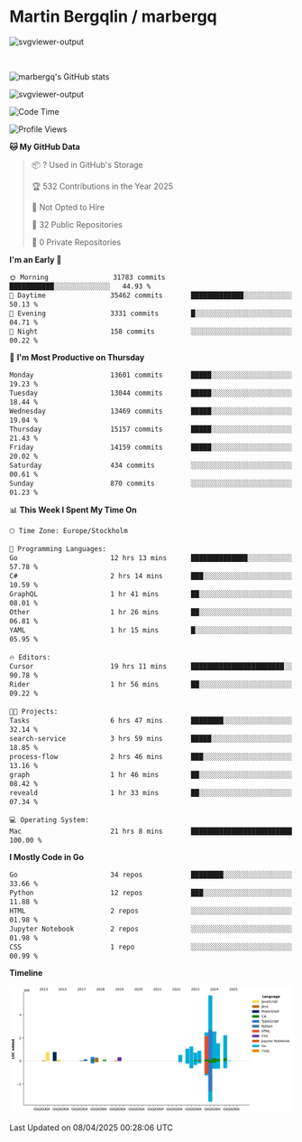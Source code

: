# Martin Bergqlin / marbergq

![svgviewer-output](https://user-images.githubusercontent.com/2405410/206014777-22d41ecb-c24f-421d-b7d9-bba2cb5bb0de.svg)

<br>

<!--- [![Martin's Week](https://github-readme-stats.vercel.app/api/wakatime?username=marbergq&theme=dark)](https://github.com/anuraghazra/github-readme-stats) -->

![marbergq's GitHub stats](https://github-readme-stats.vercel.app/api?username=marbergq&count_private=true&show_icons=true)

![svgviewer-output](https://wakatime.com/badge/user/3f0a2069-6683-4e19-9a4a-7d21ea815067.svg)

<!--START_SECTION:waka-->
![Code Time](http://img.shields.io/badge/Code%20Time-4%2C983%20hrs%2046%20mins-blue)

![Profile Views](http://img.shields.io/badge/Profile%20Views-0-blue)

**🐱 My GitHub Data** 

> 📦 ? Used in GitHub's Storage 
 > 
> 🏆 532 Contributions in the Year 2025
 > 
> 🚫 Not Opted to Hire
 > 
> 📜 32 Public Repositories 
 > 
> 🔑 0 Private Repositories 
 > 
**I'm an Early 🐤** 

```text
🌞 Morning                31783 commits       ███████████░░░░░░░░░░░░░░   44.93 % 
🌆 Daytime                35462 commits       █████████████░░░░░░░░░░░░   50.13 % 
🌃 Evening                3331 commits        █░░░░░░░░░░░░░░░░░░░░░░░░   04.71 % 
🌙 Night                  158 commits         ░░░░░░░░░░░░░░░░░░░░░░░░░   00.22 % 
```
📅 **I'm Most Productive on Thursday** 

```text
Monday                   13601 commits       █████░░░░░░░░░░░░░░░░░░░░   19.23 % 
Tuesday                  13044 commits       █████░░░░░░░░░░░░░░░░░░░░   18.44 % 
Wednesday                13469 commits       █████░░░░░░░░░░░░░░░░░░░░   19.04 % 
Thursday                 15157 commits       █████░░░░░░░░░░░░░░░░░░░░   21.43 % 
Friday                   14159 commits       █████░░░░░░░░░░░░░░░░░░░░   20.02 % 
Saturday                 434 commits         ░░░░░░░░░░░░░░░░░░░░░░░░░   00.61 % 
Sunday                   870 commits         ░░░░░░░░░░░░░░░░░░░░░░░░░   01.23 % 
```


📊 **This Week I Spent My Time On** 

```text
🕑︎ Time Zone: Europe/Stockholm

💬 Programming Languages: 
Go                       12 hrs 13 mins      ██████████████░░░░░░░░░░░   57.78 % 
C#                       2 hrs 14 mins       ███░░░░░░░░░░░░░░░░░░░░░░   10.59 % 
GraphQL                  1 hr 41 mins        ██░░░░░░░░░░░░░░░░░░░░░░░   08.01 % 
Other                    1 hr 26 mins        ██░░░░░░░░░░░░░░░░░░░░░░░   06.81 % 
YAML                     1 hr 15 mins        █░░░░░░░░░░░░░░░░░░░░░░░░   05.95 % 

🔥 Editors: 
Cursor                   19 hrs 11 mins      ███████████████████████░░   90.78 % 
Rider                    1 hr 56 mins        ██░░░░░░░░░░░░░░░░░░░░░░░   09.22 % 

🐱‍💻 Projects: 
Tasks                    6 hrs 47 mins       ████████░░░░░░░░░░░░░░░░░   32.14 % 
search-service           3 hrs 59 mins       █████░░░░░░░░░░░░░░░░░░░░   18.85 % 
process-flow             2 hrs 46 mins       ███░░░░░░░░░░░░░░░░░░░░░░   13.16 % 
graph                    1 hr 46 mins        ██░░░░░░░░░░░░░░░░░░░░░░░   08.42 % 
reveald                  1 hr 33 mins        ██░░░░░░░░░░░░░░░░░░░░░░░   07.34 % 

💻 Operating System: 
Mac                      21 hrs 8 mins       █████████████████████████   100.00 % 
```

**I Mostly Code in Go** 

```text
Go                       34 repos            ████████░░░░░░░░░░░░░░░░░   33.66 % 
Python                   12 repos            ███░░░░░░░░░░░░░░░░░░░░░░   11.88 % 
HTML                     2 repos             ░░░░░░░░░░░░░░░░░░░░░░░░░   01.98 % 
Jupyter Notebook         2 repos             ░░░░░░░░░░░░░░░░░░░░░░░░░   01.98 % 
CSS                      1 repo              ░░░░░░░░░░░░░░░░░░░░░░░░░   00.99 % 
```



**Timeline**

![Lines of Code chart](https://raw.githubusercontent.com/marbergq/marbergq/main/assets/bar_graph.png)


 Last Updated on 08/04/2025 00:28:06 UTC
<!--END_SECTION:waka-->
